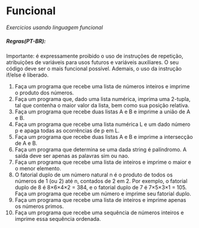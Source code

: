 # Funcional
_Exercicios usando linguagem funcional_


##### Regras(PT-BR):
Importante: é expressamente proibido o uso de
instruções de repetição, atribuições de variáveis para usos futuros e variáveis auxiliares.
O seu código deve ser o mais funcional possível. Ademais, o uso da instrução if/else é
liberado.

1. Faça um programa que recebe uma lista de números inteiros e imprime o produto dos números.
2. Faça um programa que, dado uma lista numérica, imprima uma 2-tupla, tal que
  contenha o maior valor da lista, bem como sua posição relativa.
3. Faça um programa que recebe duas listas A e B e imprime a união de A e B.
4. Faça um programa que recebe uma lista numérica L e um dado número p e apaga todas
  as ocorrências de p em L.
5. Faça um programa que recebe duas listas A e B e imprime a intersecção de A e B.
6. Faça um programa que determina se uma dada string é palíndromo. A saída deve ser
  apenas as palavras sim ou nao.
7. Faça um programa que recebe uma lista de inteiros e imprime o maior e o menor
  elemento.
8. O fatorial duplo de um número natural n é o produto de todos os números de 1 (ou 2)
  até n, contados de 2 em 2. Por exemplo, o fatorial duplo de 8 é 8×6×4×2 = 384, e o
  fatorial duplo de 7 é 7×5×3×1 = 105. Faça um programa que recebe um número e
  imprime seu fatorial duplo.
9. Faça um programa que recebe uma lista de inteiros e imprime apenas os números
  primos.
10. Faça um programa que recebe uma sequência de números inteiros e imprime essa
  sequência ordenada.
